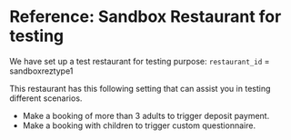 # Reference: Sandbox Restaurant for testing

We have set up a test restaurant for testing purpose:
`restaurant_id` = sandboxreztype1 

This restaurant has this following setting that can assist you in testing different scenarios.

- Make a booking of more than 3 adults to trigger deposit payment.
- Make a booking with children to trigger custom questionnaire.